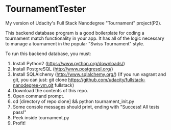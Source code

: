 # TournamentTester
My version of Udacity's Full Stack Nanodegree "Tournament" project(P2).

This backend database program  is a good boilerplate for coding a
tournament match functionality in your app. It has all of the logic
necessary to manage a tournament in the popular "Swiss Tournament" style.

To run this backend database, you must:
  1. Install Python2 (https://www.python.org/downloads/)
  2. Install PostgreSQL (http://www.postgresql.org/)
  3. Install SQLAlchemy (http://www.sqlalchemy.org/)
     (If you run vagrant and git, you can just:
     git clone https://github.com/udacity/fullstack-nanodegree-vm.git fullstack)
  4. Download the contents of this repo.
  5. Open command prompt.
  6. cd [directory of repo clone] && python tournament_init.py
  7. Some console messages should print, ending with "Success! All tests pass!"
  8. Peek inside tournament.py
  9. Profit!
